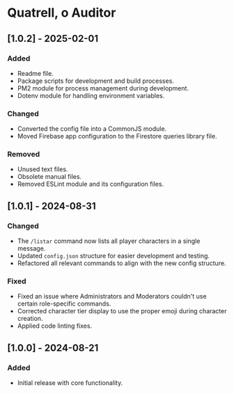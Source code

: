 # Quatrell, o Auditor

## [1.0.2] - 2025-02-01

### Added
- Readme file.
- Package scripts for development and build processes.
- PM2 module for process management during development.
- Dotenv module for handling environment variables.

### Changed
- Converted the config file into a CommonJS module.
- Moved Firebase app configuration to the Firestore queries library file.

### Removed
- Unused text files.
- Obsolete manual files.
- Removed ESLint module and its configuration files.

## [1.0.1] - 2024-08-31

### Changed
- The `/listar` command now lists all player characters in a single message.
- Updated `config.json` structure for easier development and testing.
- Refactored all relevant commands to align with the new config structure.

### Fixed
- Fixed an issue where Administrators and Moderators couldn't use certain role-specific commands.
- Corrected character tier display to use the proper emoji during character creation.
- Applied code linting fixes.

## [1.0.0] - 2024-08-21

### Added
- Initial release with core functionality.
